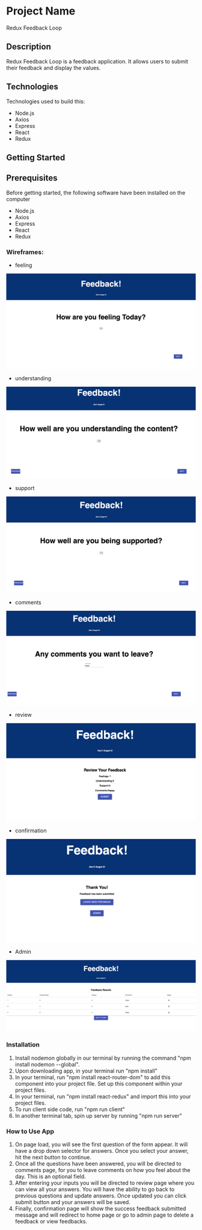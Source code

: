 # Project Name

Redux Feedback Loop


## Description

Redux Feedback Loop is a feedback application. It allows users to submit their feedback and display the values.

## Technologies

Technologies used to build this:
-  Node.js
-  Axios
-  Express 
-  React
-  Redux

## Getting Started

## Prerequisites

Before getting started, the following software have been installed on the computer

-  Node.js
-  Axios
-  Express 
-  React
-  Redux

### Wireframes:

- feeling

![feeling](feedbackwireframes/feeling.png)

- understanding

![understanding](feedbackwireframes/understanding.png)

- support

![support](feedbackwireframes/support.png)

- comments

![comments](feedbackwireframes/comments.png)

- review

![review](feedbackwireframes/review.png)

- confirmation

![confirmation](feedbackwireframes/confirmation.png)

- Admin 

![admin](feedbackwireframes/admin.png)

### Installation

1. Install nodemon globally in our terminal by running the command "npm install nodemon --global".
2. Upon downloading app, in your terminal run "npm install"
3. In your terminal, run "npm install react-router-dom" to add this component into your project file. Set up this component within your project files.
4. In your terminal, run "npm install react-redux" and import this into your project files.
5. To run client side code, run "npm run client"
6. In another terminal tab, spin up server by running "npm run server"


### How to Use App

1. On page load, you will see the first question of the form appear. It will have a drop down selector for answers. Once you select your answer, hit the next button to continue.
2. Once all the questions have been answered, you will be directed to comments page, for you to leave comments on how you feel about the day. This is an optional field.
3. After entering your inputs you will be directed to review page where you can view all your answers. You will have the ability to go back to previous questions and update answers. Once updated you can click submit button and your answers will be saved.
4. Finally, confirmation page will show the success feedback submitted message and will redirect to home page or  go to admin page to delete a feedback or view feedbacks.











